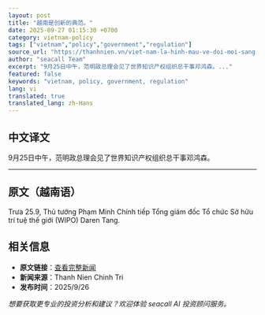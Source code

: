 ```yaml
---
layout: post
title: "越南是创新的典范。"
date: 2025-09-27 01:15:30 +0700
category: vietnam-policy
tags: ["vietnam","policy","government","regulation"]
source_url: "https://thanhnien.vn/viet-nam-la-hinh-mau-ve-doi-moi-sang-tao-185250926072322742.htm"
author: "seacall Team"
excerpt: "9月25日中午，范明政总理会见了世界知识产权组织总干事邓鸿森。..."
featured: false
keywords: "vietnam, policy, government, regulation"
lang: vi
translated: true
translated_lang: zh-Hans
---
```


## 中文译文

9月25日中午，范明政总理会见了世界知识产权组织总干事邓鸿森。

---

## 原文（越南语）

Trưa 25.9, Thủ tướng Phạm Minh Ch&iacute;nh tiếp Tổng gi&aacute;m đốc Tổ chức Sở hữu tr&iacute; tuệ thế giới (WIPO) Daren Tang.

## 相关信息

- **原文链接**：[查看完整新闻](https://thanhnien.vn/viet-nam-la-hinh-mau-ve-doi-moi-sang-tao-185250926072322742.htm)
- **新闻来源**：Thanh Nien Chinh Tri
- **发布时间**：2025/9/26

*想要获取更专业的投资分析和建议？欢迎体验 seacall AI 投资顾问服务。*